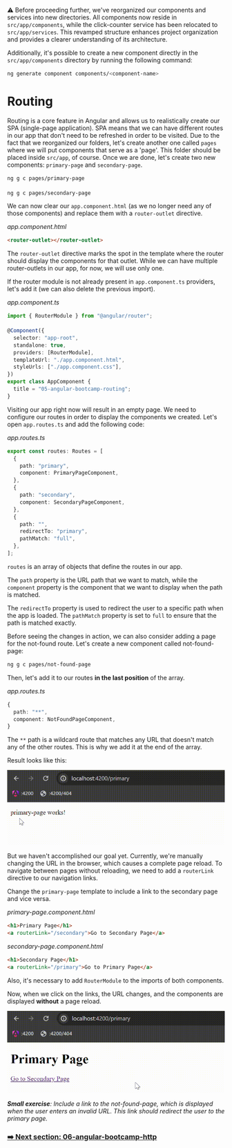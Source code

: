 ⚠️ Before proceeding further, we've reorganized our components and services into new directories. All components now reside in `src/app/components`, while the click-counter service has been relocated to `src/app/services`. This revamped structure enhances project organization and provides a clearer understanding of its architecture.

Additionally, it's possible to create a new component directly in the `src/app/components` directory by running the following command:

```bash
ng generate component components/<component-name>
```

# Routing

Routing is a core feature in Angular and allows us to realistically create our SPA (single-page application). SPA means that we can have different routes in our app that don't need to be refreshed in order to be visited. Due to the fact that we reorganized our folders, let's create another one called `pages` where we will put components that serve as a 'page'. This folder should be placed inside `src/app`, of course. Once we are done, let's create two new components: `primary-page` and `secondary-page`.

```bash
ng g c pages/primary-page

ng g c pages/secondary-page
```

We can now clear our `app.component.html` (as we no longer need any of those components) and replace them with a `router-outlet` directive.

_app.component.html_

```html
<router-outlet></router-outlet>
```

The `router-outlet` directive marks the spot in the template where the router should display the components for that outlet. While we can have multiple router-outlets in our app, for now, we will use only one.

If the router module is not already present in `app.component.ts` providers, let's add it (we can also delete the previous import).

_app.component.ts_

```typescript
import { RouterModule } from "@angular/router";

@Component({
  selector: "app-root",
  standalone: true,
  providers: [RouterModule],
  templateUrl: "./app.component.html",
  styleUrls: ["./app.component.css"],
})
export class AppComponent {
  title = "05-angular-bootcamp-routing";
}
```

Visiting our app right now will result in an empty page. We need to configure our routes in order to display the components we created. Let's open `app.routes.ts` and add the following code:

_app.routes.ts_

```typescript
export const routes: Routes = [
  {
    path: "primary",
    component: PrimaryPageComponent,
  },
  {
    path: "secondary",
    component: SecondaryPageComponent,
  },
  {
    path: "",
    redirectTo: "primary",
    pathMatch: "full",
  },
];
```

`routes` is an array of objects that define the routes in our app.

The `path` property is the URL path that we want to match, while the `component` property is the component that we want to display when the path is matched.

The `redirectTo` property is used to redirect the user to a specific path when the app is loaded. The `pathMatch` property is set to `full` to ensure that the path is matched exactly.

Before seeing the changes in action, we can also consider adding a page for the not-found route. Let's create a new component called not-found-page:

```bash
ng g c pages/not-found-page
```

Then, let's add it to our routes **in the last position** of the array.

_app.routes.ts_

```typescript
{
  path: "**",
  component: NotFoundPageComponent,
}
```

The `**` path is a wildcard route that matches any URL that doesn't match any of the other routes. This is why we add it at the end of the array.

Result looks like this:

![Routing](/src/assets/05-angular-bootcamp-routing/05-routing.gif)

But we haven't accomplished our goal yet. Currently, we're manually changing the URL in the browser, which causes a complete page reload. To navigate between pages without reloading, we need to add a `routerLink` directive to our navigation links.

Change the `primary-page` template to include a link to the secondary page and vice versa.

_primary-page.component.html_

```html
<h1>Primary Page</h1>
<a routerLink="/secondary">Go to Secondary Page</a>
```

_secondary-page.component.html_

```html
<h1>Secondary Page</h1>
<a routerLink="/primary">Go to Primary Page</a>
```

Also, it's necessary to add `RouterModule` to the imports of both components.

Now, when we click on the links, the URL changes, and the components are displayed **without** a page reload.

![routerLink](/src/assets/05-angular-bootcamp-routing/05-routerLink.gif)

_**Small exercise**: Include a link to the not-found-page, which is displayed when the user enters an invalid URL. This link should redirect the user to the primary page._

### [➡️ Next section: 06-angular-bootcamp-http](https://github.com/davdifr/angular-bootcamp/tree/06-angular-bootcamp-http)
